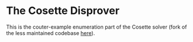 # The Cosette Disprover

This is the couter-example enumeration part of the Cosette solver
(fork of the less maintained codebase [here](https://github.com/uwdb/Cosette/tree/master/rosette)).
